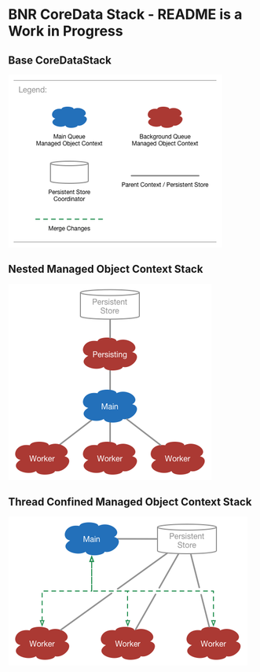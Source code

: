 # BNR CoreData Stack - README is a Work in Progress

## Base CoreDataStack

![Legent](./Resources/Legend.png)

## Nested Managed Object Context Stack

![Nested Managed Object Context Stack](./Resources/NestedMOC.png)

## Thread Confined Managed Object Context Stack

![Thread Confined Managed Object Context Stack](./Resources/ThreadConfined.png)
